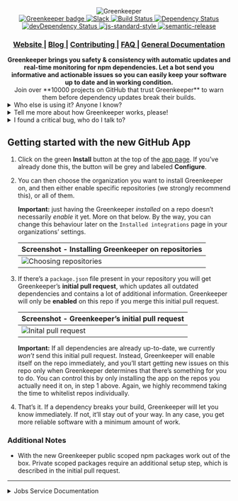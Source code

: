 <div align="center">
  <img src="https://user-images.githubusercontent.com/391124/36849148-8a73f484-1d63-11e8-8f2b-d7ffa940cb31.jpg" alt="Greenkeeper" align="center" />
</div>
<div align="center">
  <a href="https://greenkeeper.io/">
    <img src="https://badges.greenkeeper.io/greenkeeperio/greenkeeper.svg"
      alt="Greenkeeper badge" />
  </a>
  <a href="https://greenkeeper-slack.herokuapp.com/">
    <img src="https://greenkeeper-slack.herokuapp.com/badge.svg"
      alt="Slack" />
  </a>
  <a href="https://travis-ci.org/greenkeeperio/greenkeeper">
    <img src="https://travis-ci.org/greenkeeperio/greenkeeper.svg?branch=master"
      alt="Build Status" />
  </a>
  <a href="https://david-dm.org/greenkeeperio/greenkeeper/master">
    <img src="https://david-dm.org/greenkeeperio/greenkeeper/master.svg"
      alt="Dependency Status" />
  </a>
  <a href="https://david-dm.org/greenkeeperio/greenkeeper/master#info=devDependencies">
    <img src="https://david-dm.org/greenkeeperio/greenkeeper/master/dev-status.svg"
      alt="devDependency Status" />
  </a>
  <a href="https://github.com/feross/standard">
    <img src="https://img.shields.io/badge/code%20style-standard-brightgreen.svg?style=flat"
      alt="js-standard-style" />
  </a>
  <a href="https://github.com/semantic-release/semantic-release">
    <img src="https://img.shields.io/badge/%20%20%F0%9F%93%A6%F0%9F%9A%80-semantic--release-e10079.svg"
      alt="semantic-release" />
  </a>
</div>
<div align="center">
  <h3>
    <a href="https://greenkeeper.io/">
      Website
    </a>
    <span> | </span>
    <a href="https://blog.greenkeeper.io/">
      Blog
    </a>
    <span> | </span>
    <a href="https://github.com/greenkeeperio/greenkeeper/blob/master/CONTRIBUTING.md">
      Contributing
    </a>
    <span> | </span>
    <a href="https://greenkeeper.io/faq.html">
      FAQ
    </a>
    <span> | </span>
    <a href="https://greenkeeper.io/docs.html">
      General Documentation
    </a>
  </h3>
</div>
<div align="center">
  <strong>Greenkeeper brings you safety & consistency with automatic updates and real-time monitoring for npm dependencies. Let a bot send you informative and actionable issues so you can easily keep your software up to date and in working condition.</strong>
</div>
<div align="center">
  Join over **10000 projects on GitHub that trust Greenkeeper** to warn them before dependency updates break their builds.
</div>
<details>
<summary>Who else is using it? Anyone I know?</summary>

Well, we’re helping out these fine folks, for example:

- [lodash](https://lodash.com)
- [PouchDB](https://pouchdb.com/)
- [Karma](https:/github.com/karma-runner/karma)
- [request](https://www.npmjs.com/package/request)
- [Google’s AMP](https://github.com/ampproject/amphtml)
- [Modernizr](https://modernizr.com)
- [standard](https://www.npmjs.com/package/standard)
- [webtorrent](https://www.npmjs.com/package/webtorrent)
- [mustache.js](https://github.com/janl/mustache.js)
- [FreeCodeCamp](https://freecodecamp.com)
- [HTML5 Boilerplate](https://github.com/h5bp/html5-boilerplate)

And many thousands more!

</details>

<details>
<summary>Tell me more about how Greenkeeper works, please!</summary>

No problem! Greenkeeper sits between npm and GitHub, observing all of the modules you depend on. When they get updated, your project gets a new branch with that update. Your CI tests kick in, and we watch them to see whether they pass.

Based on the test results and your current version definitions we will open up clear, actionable issues for you. If there’s nothing for you to do, we won’t nag you, but if a dependency *does* break your software, you’ll know immediately, and can get started on fixing the problem.

And if a you’ve got stuff to do, we understand. Sometimes you simply have to make a pragmatic trade-off between fixing your build for the breaking update or just pinning the working version so you can get back to it later. Our bot can respect that, and will let you pin the last working version of the dependency right there in the issue thread:

| **Screenshot - Pinning dependencies** |
|---|
| ![Choosing repositories](https://cdn-images-1.medium.com/max/1600/0*T11jS2wNKlbQVbgC.) |

</details>

<details>
<summary>I found a critical bug, who do I talk to?</summary>

If you’ve discovered a security-related bug in Greenkeeper or related services, **please disclose it to us confidentially** by emailing us at support@greenkeeper.io

If you find any, **don’t share security vulnerabilities publicly** (in a GitHub issue for example), always keep these conversations with us confidential so we have a chance to get things fixed before anyone exploits the bug.
</details>

## Getting started with the new GitHub App

1. Click on the green **Install** button at the top of the [app page](https://github.com/apps/greenkeeper). If you’ve already done this, the button will be grey and labeled **Configure**.

2. You can then choose the organization you want to install Greenkeeper on, and then either enable specific repositories (we strongly recommend this), or all of them.

    **Important:** just having the Greenkeeper _installed_ on a repo doesn’t necessarily _enable_ it yet. More on that below. By the way, you can change this behaviour later on the `Installed integrations` page in your organizations’ settings.

    | **Screenshot - Installing Greenkeeper on repositories** |
    |---|
    | ![Choosing repositories](https://cloud.githubusercontent.com/assets/908178/21938177/85b0587c-d9ba-11e6-8c62-210a7fc5a53b.png) |

3. If there’s a `package.json` file present in your repository you will get Greenkeeper’s **initial pull request**, which updates all outdated dependencies and contains a lot of additional information. Greenkeeper will only be **enabled** on this repo if you merge this initial pull request.

    | **Screenshot - Greenkeeper’s initial pull request** |
    |---|
    | ![Inital pull request](https://cloud.githubusercontent.com/assets/908178/21938830/4ad9fe76-d9bd-11e6-95da-8b26450e3021.png) |

    **Important:** If all dependencies are already up-to-date, we currently *won’t* send this initial pull request. Instead, Greenkeeper will enable itself on the repo immediately, and you’ll start getting new issues on this repo only when Greenkeeper determines that there’s something for you to do. You can control this by only installing the app on the repos you actually need it on, in step 1 above. Again, we highly recommend taking the time to whitelist repos individually.

4. That’s it. If a dependency breaks your build, Greenkeeper will let you know immediately. If not, it’ll stay out of your way. In any case, you get more reliable software with a minimum amount of work.

### Additional Notes
- With the new Greenkeeper public scoped npm packages work out of the box. Private scoped packages require an additional setup step, which is described in the initial pull request.

---

<details>
<summary>Jobs Service Documentation</summary>

This is the core service of Greenkeeper. It takes care of the dependency update logic and the related pull request/issue creation.

## Job Types
> 🚨🚧 The following documentation might be outdated. We are currently working on improving this section.

### github-event

The `github-event` job gets created by our [hooks](https://github.com/greenkeeperio/hooks) service.
It's answering all incoming webhooks from GitHub and creates this job with the full payload from github as `job.data`.
It only adds one additional `type` property to it with the name of the webhook event.

#### github-event:integration_installation

Depending on `action` a new entry is added/removed to/from the installations database.
All repositories are requested from GitHub to sync them with our database.
All repositories with a package.json receive their initial pull request (`create-initial-branch`).

#### github-event:integration_installation_repositories

Depending on `action` entries are added/removed to/from the repositories database.
Added repositories with a package.json receive their initial pull request (`create-initial-branch`).

#### github-event:push

The package.json contents are retrieved, parsed and synced to our database.

#### github-event:status

If the status affects a Greenkeeper pull_request the results are recorded in our repositories database with all metadata.

If the status of a branch is `failing`, it will create a new branch to pin to the last working version `create-pin-branch`.
When the status for that pin branch is coming, an issue is created with `create-issue`.
If that issue already exists and it's still failing it will comment `comment-issue`, but if it's
succeeding it will close that issue with `close-issue`.

#### github-event:pull_request

When an initial Greenkeeper pull request is merged the repository gets enabled (`enable-repository`).

When a Greenkeeper pull request is merged older/included pull requests for the same dependency are closed (`delete-older-branches`).
Unmergeable Greenkeeper pull requests get "rebased" (`rebase-unmergeable-branches`).

### registry-change

The `registry-change` job gets created by our [changes](https://github.com/greenkeeperio/changes) service.
It's listening for changes from npm and creates this job with the full payload from npm as `job.data`.

It figures out whether the change actually contains a new version, and on which dist-tag. It stores the versions in our npm database.

It figures out who is depending on the dependency that changed and schedules branch creation jobs for enabled ones. (`create-version-branch`)

### create-pin-branch

Creates a branch for a dependency, pinning to the version before.

### create-issue

Creates an issue with the information that a dependency is failing.

### comment-issue

Comments to an issue that a dependency is still failing.

### close-issue

Closes an issue because the dependency is no longer failing.

### create-version-branch

Used to be package-bump with our oAuth App.

If there are no tests detected, or the update is outside of the version range triggers `create-version-pr` right away.

### create-version-pr

Used to be package-send-pr with our oAuth App.

### delete-branches

Deletes all branches related to a dependency which version is less or equal to the specified one.

### create-initial-branch

Used to be package-pin with our oAuth App.

### enable-repository

Used to happen inside webservice with our oAuth App.

### delete-older-branches

Used to happen inside pull-request-close with our oAuth App.

### rebase-unmergeable-branches

Used to happen inside pull-request-close with our oAuth App.

## documents

### installations
```js
{
  _id: '8422',  // github account id
  installation: 10, // installation id,
  plan: 'free', // plan
  login: 'finnp', // github name
  type: 'User' // 'User' or 'Organization'
}
```

###  repositories
#### type: repository
```js
{
    _id: '111', // String(repo.id),
    type: 'repository',
    enabled: false,
    accountId: '8422', // account id (key for installations)
    fullName: 'greenkeeperio/jobs',
    private: true,
    fork: false,
    hasIssues: true,
    packages: {
          'package.json': {}
    }
}
```

#### type:branch
```js
{
  _id: '111:branch:deadbeefdeadbeef', // repositoryId + sha
  type: 'branch',
  purpose: undefined, // can be 'pin', otherwise not defined
  sha: 'deadbeefdeadbeef',
  base: 'master', // base branch
  head: 'greenkeeper-lodash-8.0.0', // branch name
  dependency: 'lodash',
  version: '8.0.0',
  oldVersion: '~7.0.0',
  oldVersionResolved: '7.0.0',
  dependencyType: 'devDependencies',
  repositoryId: '111',
  accountId: '8422',
  processed: true, // the branch was processed
  referenceDeleted: true, // the branch reference was deleted
  state: 'failure', // ci status
  updated_at: '2016-09-28T15:07:03.022Z'
}
```

#### type:pr
```js
{
  _id: '111:pr:6', // repositoryId, PrId
  type: 'pr',
  repositoryId: 11,
  accountId: 42
  initial: true, // is this an initial pull request?
  number: 6,
  head: 'greenkeeper-lodash-8.0.0', // branch name
  state: 'open', // 'closed'
  merged: true,
  updated_at, '2016-09-28T15:07:03.022Z'
}
```

#### type:issue
```js
{
  _id: '111:issue:6',
  type: 'issue',
  repositoryId: '111',
  dependency: 'lodash',
  version: '1.0.0',
  number: 6,
  state: 'open',
  updated_at
}
```

</details>

